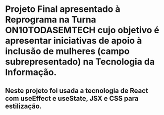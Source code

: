 # Projeto Final apresentado à Reprograma na Turna ON10TODASEMTECH cujo objetivo é apresentar iniciativas de apoio à inclusão de mulheres (campo subrepresentado) na Tecnologia da Informação.


## Neste projeto foi usada a tecnologia de React com useEffect e useState, JSX e CSS para estilização.


